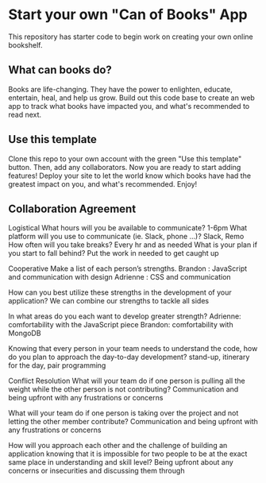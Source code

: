# Start your own "Can of Books" App

This repository has starter code to begin work on creating your own online bookshelf.

## What can books do?

Books are life-changing. They have the power to enlighten, educate, entertain, heal, and help us grow. Build out this code base to create an web app to track what books have impacted you, and what's recommended to read next.

## Use this template

Clone this repo to your own account with the green "Use this template" button. Then, add any collaborators. Now you are ready to start adding features! Deploy your site to let the world know which books have had the greatest impact on you, and what's recommended. Enjoy!

## Collaboration Agreement

Logistical
What hours will you be available to communicate? 1-6pm
What platform will you use to communicate (ie. Slack, phone …)? Slack, Remo
How often will you take breaks? Every hr and as needed
What is your plan if you start to fall behind? 
Put the work in needed to get caught up

Cooperative
Make a list of each person’s strengths.
Brandon : JavaScript and communication with design
Adrienne : CSS and communication

How can you best utilize these strengths in the development of your application? 
We can combine our strengths to tackle all sides 

In what areas do you each want to develop greater strength? Adrienne: comfortability with the JavaScript piece Brandon: 
comfortability with MongoDB

Knowing that every person in your team needs to understand the code, how do you plan to approach the day-to-day development?
stand-up, itinerary for the day, pair programming


Conflict Resolution
What will your team do if one person is pulling all the weight while the other person is not contributing? 
Communication and being upfront with any frustrations or concerns

What will your team do if one person is taking over the project and not letting the other member contribute? 
Communication and being upfront with any frustrations or concerns

How will you approach each other and the challenge of building an application knowing that it is impossible for two people to be at the exact same place in understanding and skill level? 
Being upfront about any concerns or insecurities and discussing them through
